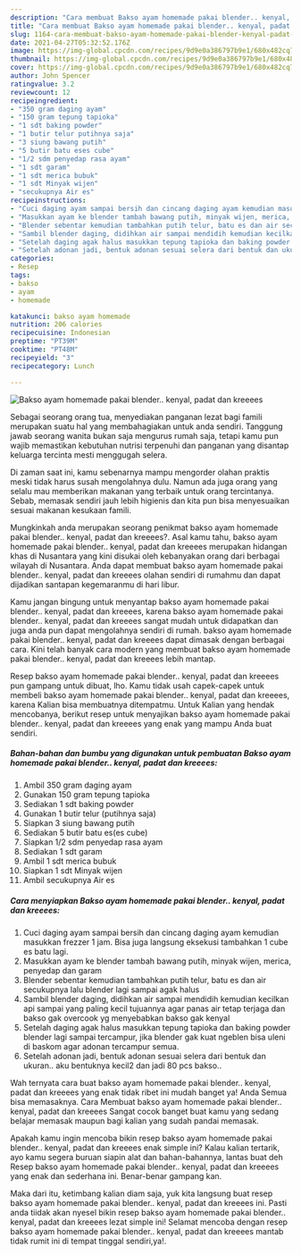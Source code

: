 ```yaml
---
description: "Cara membuat Bakso ayam homemade pakai blender.. kenyal, padat dan kreeees yang lezat Untuk Jualan"
title: "Cara membuat Bakso ayam homemade pakai blender.. kenyal, padat dan kreeees yang lezat Untuk Jualan"
slug: 1164-cara-membuat-bakso-ayam-homemade-pakai-blender-kenyal-padat-dan-kreeees-yang-lezat-untuk-jualan
date: 2021-04-27T05:32:52.176Z
image: https://img-global.cpcdn.com/recipes/9d9e0a386797b9e1/680x482cq70/bakso-ayam-homemade-pakai-blender-kenyal-padat-dan-kreeees-foto-resep-utama.jpg
thumbnail: https://img-global.cpcdn.com/recipes/9d9e0a386797b9e1/680x482cq70/bakso-ayam-homemade-pakai-blender-kenyal-padat-dan-kreeees-foto-resep-utama.jpg
cover: https://img-global.cpcdn.com/recipes/9d9e0a386797b9e1/680x482cq70/bakso-ayam-homemade-pakai-blender-kenyal-padat-dan-kreeees-foto-resep-utama.jpg
author: John Spencer
ratingvalue: 3.2
reviewcount: 12
recipeingredient:
- "350 gram daging ayam"
- "150 gram tepung tapioka"
- "1 sdt baking powder"
- "1 butir telur putihnya saja"
- "3 siung bawang putih"
- "5 butir batu eses cube"
- "1/2 sdm penyedap rasa ayam"
- "1 sdt garam"
- "1 sdt merica bubuk"
- "1 sdt Minyak wijen"
- "secukupnya Air es"
recipeinstructions:
- "Cuci daging ayam sampai bersih dan cincang daging ayam kemudian masukkan frezzer 1 jam. Bisa juga langsung eksekusi tambahkan 1 cube es batu lagi."
- "Masukkan ayam ke blender tambah bawang putih, minyak wijen, merica, penyedap dan garam"
- "Blender sebentar kemudian tambahkan putih telur, batu es dan air secukupnya lalu blender lagi sampai agak halus"
- "Sambil blender daging, didihkan air sampai mendidih kemudian kecilkan api sampai yang paling kecil tujuannya agar panas air tetap terjaga dan bakso gak overcook yg menyebabkan bakso gak kenyal"
- "Setelah daging agak halus masukkan tepung tapioka dan baking powder blender lagi sampai tercampur, jika blender gak kuat ngeblen bisa uleni di baskom agar adonan tercampur semua."
- "Setelah adonan jadi, bentuk adonan sesuai selera dari bentuk dan ukuran.. aku bentuknya kecil2 dan jadi 80 pcs bakso.."
categories:
- Resep
tags:
- bakso
- ayam
- homemade

katakunci: bakso ayam homemade 
nutrition: 206 calories
recipecuisine: Indonesian
preptime: "PT39M"
cooktime: "PT48M"
recipeyield: "3"
recipecategory: Lunch

---
```



![Bakso ayam homemade pakai blender.. kenyal, padat dan kreeees](https://img-global.cpcdn.com/recipes/9d9e0a386797b9e1/680x482cq70/bakso-ayam-homemade-pakai-blender-kenyal-padat-dan-kreeees-foto-resep-utama.jpg)

Sebagai seorang orang tua, menyediakan panganan lezat bagi famili merupakan suatu hal yang membahagiakan untuk anda sendiri. Tanggung jawab seorang  wanita bukan saja mengurus rumah saja, tetapi kamu pun wajib memastikan kebutuhan nutrisi terpenuhi dan panganan yang disantap keluarga tercinta mesti menggugah selera.

Di zaman  saat ini, kamu sebenarnya mampu mengorder olahan praktis meski tidak harus susah mengolahnya dulu. Namun ada juga orang yang selalu mau memberikan makanan yang terbaik untuk orang tercintanya. Sebab, memasak sendiri jauh lebih higienis dan kita pun bisa menyesuaikan sesuai makanan kesukaan famili. 



Mungkinkah anda merupakan seorang penikmat bakso ayam homemade pakai blender.. kenyal, padat dan kreeees?. Asal kamu tahu, bakso ayam homemade pakai blender.. kenyal, padat dan kreeees merupakan hidangan khas di Nusantara yang kini disukai oleh kebanyakan orang dari berbagai wilayah di Nusantara. Anda dapat membuat bakso ayam homemade pakai blender.. kenyal, padat dan kreeees olahan sendiri di rumahmu dan dapat dijadikan santapan kegemaranmu di hari libur.

Kamu jangan bingung untuk menyantap bakso ayam homemade pakai blender.. kenyal, padat dan kreeees, karena bakso ayam homemade pakai blender.. kenyal, padat dan kreeees sangat mudah untuk didapatkan dan juga anda pun dapat mengolahnya sendiri di rumah. bakso ayam homemade pakai blender.. kenyal, padat dan kreeees dapat dimasak dengan berbagai cara. Kini telah banyak cara modern yang membuat bakso ayam homemade pakai blender.. kenyal, padat dan kreeees lebih mantap.

Resep bakso ayam homemade pakai blender.. kenyal, padat dan kreeees pun gampang untuk dibuat, lho. Kamu tidak usah capek-capek untuk membeli bakso ayam homemade pakai blender.. kenyal, padat dan kreeees, karena Kalian bisa membuatnya ditempatmu. Untuk Kalian yang hendak mencobanya, berikut resep untuk menyajikan bakso ayam homemade pakai blender.. kenyal, padat dan kreeees yang enak yang mampu Anda buat sendiri.

<!--inarticleads1-->

##### Bahan-bahan dan bumbu yang digunakan untuk pembuatan Bakso ayam homemade pakai blender.. kenyal, padat dan kreeees:

1. Ambil 350 gram daging ayam
1. Gunakan 150 gram tepung tapioka
1. Sediakan 1 sdt baking powder
1. Gunakan 1 butir telur (putihnya saja)
1. Siapkan 3 siung bawang putih
1. Sediakan 5 butir batu es(es cube)
1. Siapkan 1/2 sdm penyedap rasa ayam
1. Sediakan 1 sdt garam
1. Ambil 1 sdt merica bubuk
1. Siapkan 1 sdt Minyak wijen
1. Ambil secukupnya Air es




<!--inarticleads2-->

##### Cara menyiapkan Bakso ayam homemade pakai blender.. kenyal, padat dan kreeees:

1. Cuci daging ayam sampai bersih dan cincang daging ayam kemudian masukkan frezzer 1 jam. Bisa juga langsung eksekusi tambahkan 1 cube es batu lagi.
1. Masukkan ayam ke blender tambah bawang putih, minyak wijen, merica, penyedap dan garam
1. Blender sebentar kemudian tambahkan putih telur, batu es dan air secukupnya lalu blender lagi sampai agak halus
1. Sambil blender daging, didihkan air sampai mendidih kemudian kecilkan api sampai yang paling kecil tujuannya agar panas air tetap terjaga dan bakso gak overcook yg menyebabkan bakso gak kenyal
1. Setelah daging agak halus masukkan tepung tapioka dan baking powder blender lagi sampai tercampur, jika blender gak kuat ngeblen bisa uleni di baskom agar adonan tercampur semua.
1. Setelah adonan jadi, bentuk adonan sesuai selera dari bentuk dan ukuran.. aku bentuknya kecil2 dan jadi 80 pcs bakso..




Wah ternyata cara buat bakso ayam homemade pakai blender.. kenyal, padat dan kreeees yang enak tidak ribet ini mudah banget ya! Anda Semua bisa memasaknya. Cara Membuat bakso ayam homemade pakai blender.. kenyal, padat dan kreeees Sangat cocok banget buat kamu yang sedang belajar memasak maupun bagi kalian yang sudah pandai memasak.

Apakah kamu ingin mencoba bikin resep bakso ayam homemade pakai blender.. kenyal, padat dan kreeees enak simple ini? Kalau kalian tertarik, ayo kamu segera buruan siapin alat dan bahan-bahannya, lantas buat deh Resep bakso ayam homemade pakai blender.. kenyal, padat dan kreeees yang enak dan sederhana ini. Benar-benar gampang kan. 

Maka dari itu, ketimbang kalian diam saja, yuk kita langsung buat resep bakso ayam homemade pakai blender.. kenyal, padat dan kreeees ini. Pasti anda tiidak akan nyesel bikin resep bakso ayam homemade pakai blender.. kenyal, padat dan kreeees lezat simple ini! Selamat mencoba dengan resep bakso ayam homemade pakai blender.. kenyal, padat dan kreeees mantab tidak rumit ini di tempat tinggal sendiri,ya!.

